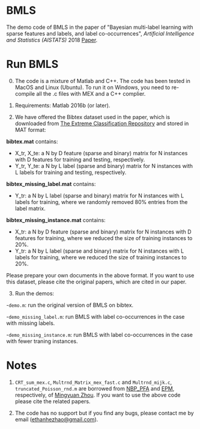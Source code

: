 # BMLS

The demo code of BMLS in the paper of "Bayesian multi-label learning with sparse features and labels, and label co-occurrences", _Artificial Intelligence and Statistics (AISTATS)_ 2018 [Paper](http://proceedings.mlr.press/v84/zhao18b.html).

# Run BMLS

0. The code is a mixture of Matlab and C++. The code has been tested in MacOS and Linux (Ubuntu). To run it on Windows, you need to re-compile all the .c files with MEX and a C++ complier.

1. Requirements: Matlab 2016b (or later).

2. We have offered the Bibtex dataset used in the paper, which is downloaded from [The Extreme Classification Repository](http://manikvarma.org/downloads/XC/XMLRepository.html) and stored in MAT format:

**bibtex.mat** contains:
* X_tr, X_te: a N by D feature (sparse and binary) matrix for N instances with D features for training and testing, respectively.
* Y_tr, Y_te: a N by L label (sparse and binary) matrix for N instances with L labels for training and testing, respectively.

**bibtex_missing_label.mat** contains:
* Y_tr: a N by L label (sparse and binary) matrix for N instances with L labels for training, where we randomly removed 80% entries from the label matrix.

**bibtex_missing_instance.mat** contains:
* X_tr: a N by D feature (sparse and binary) matrix for N instances with D features for training, where we reduced the size of training instances to 20%. 
* Y_tr: a N by L label (sparse and binary) matrix for N instances with L labels for training, where we reduced the size of training instances to 20%.

Please prepare your own documents in the above format. If you want to use this dataset, please cite the original papers, which are cited in our paper.

3. Run the demos:

-```demo.m```: run the original version of BMLS on bibtex.

-```demo_missing_label.m```: run BMLS with label co-occurrences in the case with missing labels. 

-```demo_missing_instance.m```: run BMLS with label co-occurrences in the case with fewer traning instances. 

# Notes

1. ```CRT_sum_mex.c```, ```Multrnd_Matrix_mex_fast.c``` and ```Multrnd_mijk.c```, ```truncated_Poisson_rnd.m``` are borrowed from [NBP_PFA](https://mingyuanzhou.github.io/Softwares/NBP_PFA_v1.zip) and [EPM](https://github.com/mingyuanzhou/EPM), respectively, of [Mingyuan Zhou](https://mingyuanzhou.github.io). If you want to use the above code please cite the related papers.

2. The code has no support but if you find any bugs, please contact me by email (ethanhezhao@gmail.com).
